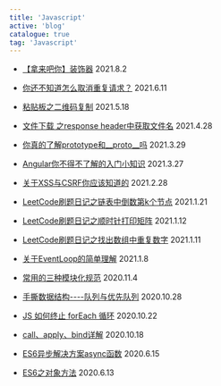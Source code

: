 ```yaml
---
title: 'Javascript'
active: 'blog'
catalogue: true
tag: 'Javascript'
---
```

- [【拿来吧你】装饰器](./libs/decorator) <Tag>2021.8.2</Tag>

- [你还不知道怎么取消重复请求？](./libs/axios) <Tag>2021.6.11</Tag>

- [粘贴板之二维码复制](./libs/copy-code) <Tag>2021.5.18</Tag>

- [文件下载 之response header中获取文件名](./libs/response-header) <Tag>2021.4.28</Tag>

- [你真的了解prototype和__proto__吗](./libs/prototype) <Tag>2021.3.29</Tag>

- [Angular你不得不了解的入门小知识](./libs/angular) <Tag>2021.3.27</Tag>

- [关于XSS与CSRF你应该知道的](./libs/csrf) <Tag>2021.2.28</Tag>

- [LeetCode刷题日记之链表中倒数第k个节点](./libs/leetcode-list) <Tag>2021.1.21</Tag>

- [LeetCode刷题日记之顺时针打印矩阵](./libs/leetcode-rect) <Tag>2021.1.12</Tag>

- [LeetCode刷题日记之找出数组中重复数字](./libs/leetcode-num) <Tag>2021.1.11</Tag>

- [关于EventLoop的简单理解](./libs/eventLoop) <Tag>2021.1.8</Tag>

- [常用的三种模块化规范](./libs/module) <Tag>2020.11.4</Tag>

- [手撕数据结构----队列与优先队列](./libs/queen) <Tag>2020.10.28</Tag>

- [JS 如何终止 forEach 循环](./libs/forEach) <Tag>2020.10.22</Tag>

- [call、apply、bind详解](./libs/call-bind) <Tag>2020.10.18</Tag>

- [ES6异步解决方案async函数](./libs/async) <Tag>2020.6.15</Tag>

- [ES6之对象方法](./libs/object) <Tag>2020.6.13</Tag>
